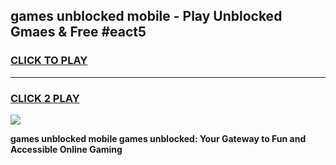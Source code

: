 
## games unblocked mobile - Play Unblocked Gmaes & Free #eact5
<h3>
<a href="https://news.freeplayer.one?title=games_unblocked_mobile&ref=03M">CLICK TO PLAY</a></h3>
<hr>

<h3>
<a href="https://news.freeplayer.one?title=games_unblocked_mobile&ref=03M">CLICK 2 PLAY</a>
  
</h3>

<a href="https://news.freeplayer.one?title=games_unblocked_mobile&ref=03M"><img src="https://clearcache.store/games.png"></a>


**games unblocked mobile games unblocked: Your Gateway to Fun and Accessible Online Gaming**
